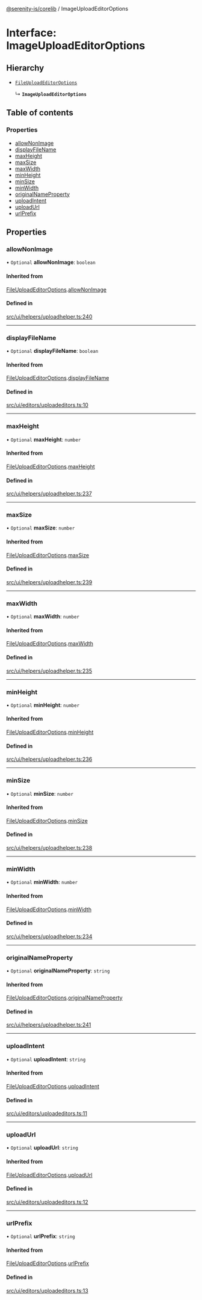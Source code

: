 [@serenity-is/corelib](../README.md) / ImageUploadEditorOptions

# Interface: ImageUploadEditorOptions

## Hierarchy

- [`FileUploadEditorOptions`](FileUploadEditorOptions.md)

  ↳ **`ImageUploadEditorOptions`**

## Table of contents

### Properties

- [allowNonImage](ImageUploadEditorOptions.md#allownonimage)
- [displayFileName](ImageUploadEditorOptions.md#displayfilename)
- [maxHeight](ImageUploadEditorOptions.md#maxheight)
- [maxSize](ImageUploadEditorOptions.md#maxsize)
- [maxWidth](ImageUploadEditorOptions.md#maxwidth)
- [minHeight](ImageUploadEditorOptions.md#minheight)
- [minSize](ImageUploadEditorOptions.md#minsize)
- [minWidth](ImageUploadEditorOptions.md#minwidth)
- [originalNameProperty](ImageUploadEditorOptions.md#originalnameproperty)
- [uploadIntent](ImageUploadEditorOptions.md#uploadintent)
- [uploadUrl](ImageUploadEditorOptions.md#uploadurl)
- [urlPrefix](ImageUploadEditorOptions.md#urlprefix)

## Properties

### allowNonImage

• `Optional` **allowNonImage**: `boolean`

#### Inherited from

[FileUploadEditorOptions](FileUploadEditorOptions.md).[allowNonImage](FileUploadEditorOptions.md#allownonimage)

#### Defined in

[src/ui/helpers/uploadhelper.ts:240](https://github.com/serenity-is/serenity/blob/master/packages/corelib/src/ui/helpers/uploadhelper.ts#L240)

___

### displayFileName

• `Optional` **displayFileName**: `boolean`

#### Inherited from

[FileUploadEditorOptions](FileUploadEditorOptions.md).[displayFileName](FileUploadEditorOptions.md#displayfilename)

#### Defined in

[src/ui/editors/uploadeditors.ts:10](https://github.com/serenity-is/serenity/blob/master/packages/corelib/src/ui/editors/uploadeditors.ts#L10)

___

### maxHeight

• `Optional` **maxHeight**: `number`

#### Inherited from

[FileUploadEditorOptions](FileUploadEditorOptions.md).[maxHeight](FileUploadEditorOptions.md#maxheight)

#### Defined in

[src/ui/helpers/uploadhelper.ts:237](https://github.com/serenity-is/serenity/blob/master/packages/corelib/src/ui/helpers/uploadhelper.ts#L237)

___

### maxSize

• `Optional` **maxSize**: `number`

#### Inherited from

[FileUploadEditorOptions](FileUploadEditorOptions.md).[maxSize](FileUploadEditorOptions.md#maxsize)

#### Defined in

[src/ui/helpers/uploadhelper.ts:239](https://github.com/serenity-is/serenity/blob/master/packages/corelib/src/ui/helpers/uploadhelper.ts#L239)

___

### maxWidth

• `Optional` **maxWidth**: `number`

#### Inherited from

[FileUploadEditorOptions](FileUploadEditorOptions.md).[maxWidth](FileUploadEditorOptions.md#maxwidth)

#### Defined in

[src/ui/helpers/uploadhelper.ts:235](https://github.com/serenity-is/serenity/blob/master/packages/corelib/src/ui/helpers/uploadhelper.ts#L235)

___

### minHeight

• `Optional` **minHeight**: `number`

#### Inherited from

[FileUploadEditorOptions](FileUploadEditorOptions.md).[minHeight](FileUploadEditorOptions.md#minheight)

#### Defined in

[src/ui/helpers/uploadhelper.ts:236](https://github.com/serenity-is/serenity/blob/master/packages/corelib/src/ui/helpers/uploadhelper.ts#L236)

___

### minSize

• `Optional` **minSize**: `number`

#### Inherited from

[FileUploadEditorOptions](FileUploadEditorOptions.md).[minSize](FileUploadEditorOptions.md#minsize)

#### Defined in

[src/ui/helpers/uploadhelper.ts:238](https://github.com/serenity-is/serenity/blob/master/packages/corelib/src/ui/helpers/uploadhelper.ts#L238)

___

### minWidth

• `Optional` **minWidth**: `number`

#### Inherited from

[FileUploadEditorOptions](FileUploadEditorOptions.md).[minWidth](FileUploadEditorOptions.md#minwidth)

#### Defined in

[src/ui/helpers/uploadhelper.ts:234](https://github.com/serenity-is/serenity/blob/master/packages/corelib/src/ui/helpers/uploadhelper.ts#L234)

___

### originalNameProperty

• `Optional` **originalNameProperty**: `string`

#### Inherited from

[FileUploadEditorOptions](FileUploadEditorOptions.md).[originalNameProperty](FileUploadEditorOptions.md#originalnameproperty)

#### Defined in

[src/ui/helpers/uploadhelper.ts:241](https://github.com/serenity-is/serenity/blob/master/packages/corelib/src/ui/helpers/uploadhelper.ts#L241)

___

### uploadIntent

• `Optional` **uploadIntent**: `string`

#### Inherited from

[FileUploadEditorOptions](FileUploadEditorOptions.md).[uploadIntent](FileUploadEditorOptions.md#uploadintent)

#### Defined in

[src/ui/editors/uploadeditors.ts:11](https://github.com/serenity-is/serenity/blob/master/packages/corelib/src/ui/editors/uploadeditors.ts#L11)

___

### uploadUrl

• `Optional` **uploadUrl**: `string`

#### Inherited from

[FileUploadEditorOptions](FileUploadEditorOptions.md).[uploadUrl](FileUploadEditorOptions.md#uploadurl)

#### Defined in

[src/ui/editors/uploadeditors.ts:12](https://github.com/serenity-is/serenity/blob/master/packages/corelib/src/ui/editors/uploadeditors.ts#L12)

___

### urlPrefix

• `Optional` **urlPrefix**: `string`

#### Inherited from

[FileUploadEditorOptions](FileUploadEditorOptions.md).[urlPrefix](FileUploadEditorOptions.md#urlprefix)

#### Defined in

[src/ui/editors/uploadeditors.ts:13](https://github.com/serenity-is/serenity/blob/master/packages/corelib/src/ui/editors/uploadeditors.ts#L13)
